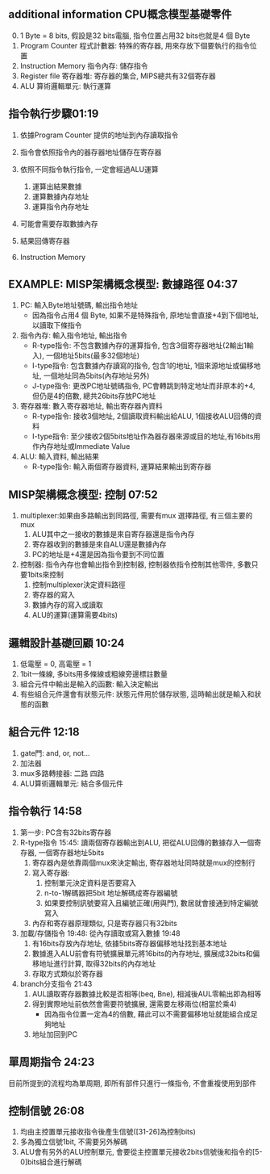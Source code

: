 ## additional information CPU概念模型基礎零件
0. 1 Byte = 8 bits, 假設是32 bits電腦, 指令位置占用32 bits也就是4 個 Byte
1. Program Counter 程式計數器: 特殊的寄存器, 用來存放下個要執行的指令位置
2. Instruction Memory 指令內存: 儲存指令
3. Register file 寄存器堆: 寄存器的集合, MIPS總共有32個寄存器
4. ALU 算術邏輯單元: 執行運算
## 指令執行步驟01:19

1. 依據Program Counter 提供的地址到內存讀取指令
2. 指令會依照指令內的器存器地址儲存在寄存器
3. 依照不同指令執行指令, 一定會經過ALU運算
    1. 運算出結果數據
    2. 運算數據內存地址
    3. 運算指令內存地址
4. 可能會需要存取數據內存
5. 結果回傳寄存器
    
3. Instruction Memory

## EXAMPLE: MISP架構概念模型: 數據路徑 04:37
1. PC: 輸入Byte地址號碼, 輸出指令地址
    - 因為指令占用4 個 Byte, 如果不是特殊指令, 原地址會直接+4到下個地址, 以讀取下條指令
2. 指令內存: 輸入指令地址, 輸出指令
    - R-type指令: 不包含數據內存的運算指令, 包含3個寄存器地址(2輸出1輸入), 一個地址5bits(最多32個地址)
    - I-type指令: 包含數據內存讀寫的指令, 包含1的地址, 1個來源地址或偏移地址, 一個地址同為5bits(內存地址另外) 
    - J-type指令: 更改PC地址號碼指令, PC會轉跳到特定地址而非原本的+4, 但仍是4的倍數, 總共26bits存放PC地址
3. 寄存器堆: 數入寄存器地址, 輸出寄存器內資料
    - R-type指令: 接收3個地址, 2個讀取資料輸出給ALU, 1個接收ALU回傳的資料
    - I-type指令: 至少接收2個5bits地址作為器存器來源或目的地址,有16bits用作內存地址或Immediate Value
3. ALU: 輸入資料, 輸出結果
    - R-type指令: 輸入兩個寄存器資料, 運算結果輸出到寄存器

## MISP架構概念模型: 控制 07:52
1. multiplexer:如果由多路輸出到同路徑, 需要有mux 選擇路徑, 有三個主要的mux
    1. ALU其中之一接收的數據是來自寄存器還是指令內存
    2. 寄存器收到的數據是來自ALU還是數據內存
    3. PC的地址是+4還是因為指令要到不同位置
2. 控制器: 指令內存也會輸出指令到控制器, 控制器依指令控制其他零件, 多數只要1bits來控制
    1. 控制multiplexer決定資料路徑
    2. 寄存器的寫入
    3. 數據內存的寫入或讀取
    4. ALU的運算(運算需要4bits)

## 邏輯設計基礎回顧 10:24
1. 低電壓 = 0, 高電壓 = 1
2. 1bit一條線, 多bits用多條線或粗線旁邊標註數量
3. 組合元件中輸出是輸入的函數: 輸入決定輸出
4. 有些組合元件還會有狀態元件: 狀態元件用於儲存狀態, 這時輸出就是輸入和狀態的函數

## 組合元件 12:18
1. gate門: and, or, not...
2. 加法器
3. mux多路轉接器: 二路 四路
4. ALU算術邏輯單元: 結合多個元件

## 指令執行 14:58
1. 第一步: PC含有32bits寄存器
2. R-type指令 15:45: 讀兩個寄存器輸出到ALU, 把從ALU回傳的數據存入一個寄存器, 一個寄存器地址5bits
    1. 寄存器內是依靠兩個mux來決定輸出, 寄存器地址同時就是mux的控制行
    2. 寫入寄存器:
        1. 控制單元決定資料是否要寫入
        2. n-to-1解碼器把5bit 地址解碼成寄存器編號
        3. 如果要控制訊號要寫入且編號正確(用與門), 數居就會接通到特定編號寫入
    3. 內存和寄存器原理類似, 只是寄存器只有32bits
3. 加載/存儲指令 19:48: 從內存讀取或寫入數據 19:48
    1. 有16bits存放內存地址, 依據5bits寄存器偏移地址找到基本地址
    2. 數據進入ALU前會有符號擴展單元將16bits的內存地址, 擴展成32bits和偏移地址進行計算, 取得32bits的內存地址
    3. 存取方式類似於寄存器
4. branch分支指令 21:43
    1. AUL讀取寄存器數據比較是否相等(beq, Bne), 相減後AUL零輸出即為相等
    2. 得到實際地址前依然會需要符號擴展, 還需要左移兩位(相當於乘4)
        - 因為指令位置一定為4的倍數, 藉此可以不需要偏移地址就能組合成足夠地址
    3. 地址加回到PC

## 單周期指令 24:23
目前所提到的流程均為單周期, 即所有部件只進行一條指令, 不會重複使用到部件

## 控制信號 26:08
1. 均由主控置單元接收指令後產生信號(\[31-26]為控制bits)
2. 多為獨立信號1bit, 不需要另外解碼
3. ALU會有另外的ALU控制單元, 會要從主控置單元接收2bits信號後和指令的\[5-0]bits組合進行解碼




